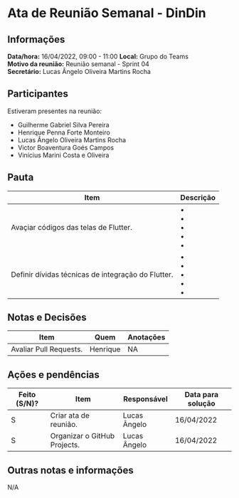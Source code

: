 # Ata de Reunião Semanal - DinDin

## Informações
**Data/hora:** 16/04/2022, 09:00 - 11:00
**Local:** Grupo do Teams  
**Motivo da reunião:** Reunião semanal - Sprint 04  
**Secretário:** Lucas Ângelo Oliveira Martins Rocha

## Participantes
Estiveram presentes na reunião:
- Guilherme Gabriel Silva Pereira
- Henrique Penna Forte Monteiro
- Lucas Ângelo Oliveira Martins Rocha
- Victor Boaventura Goés Campos
- Vinícius Marini Costa e Oliveira

## Pauta

Item | Descrição
---- | ----
Avaçiar códigos das telas de Flutter. | • <br>• <br>• <br>• <br>• 
Definir dívidas técnicas de integração do Flutter. | • <br>• <br>• <br>• <br>• 

## Notas e Decisões
Item | Quem | Anotações |
---- | ---- | ---- |
Avaliar Pull Requests. | Henrique  | NA |


## Ações e pendências
| Feito (S/N)? | Item | Responsável | Data para solução |
| ---- | ---- | ---- | ---- |
| S | Criar ata de reunião. | Lucas Ângelo | 16/04/2022 |
| S | Organizar o GitHub Projects. | Lucas Ângelo | 16/04/2022 |

## Outras notas e informações
N/A

